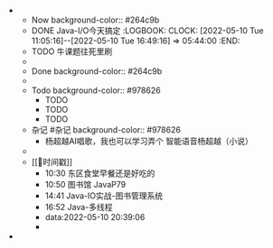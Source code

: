 -
	- Now
	  background-color:: #264c9b
	- DONE Java-I/O今天搞定
	  :LOGBOOK:
	  CLOCK: [2022-05-10 Tue 11:05:16]--[2022-05-10 Tue 16:49:16] =>  05:44:00
	  :END:
	- TODO 牛课题往死里刷
	-
	- Done
	  background-color:: #264c9b
	-
	- Todo
	  background-color:: #978626
		- TODO
		- TODO
		- TODO
	- 杂记 #杂记
	  background-color:: #978626
		- 杨超越AI唱歌，我也可以学习弄个 智能语音杨超越（小说）
	-
	- [[📌时间戳]]
		- 10:30 东区食堂早餐还是好吃的
		- 10:50 图书馆 JavaP79
		- 14:41 Java-IO实战-图书管理系统
		- 16:52 Java-多线程
		- data:2022-05-10 20:39:06
		-
-
